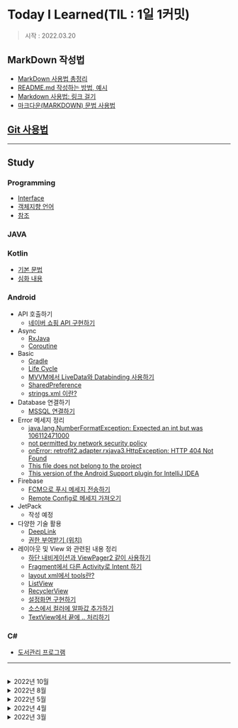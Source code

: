 # Today I Learned(TIL : 1일 1커밋)

> 시작 : 2022.03.20

## MarkDown 작성법
+ [MarkDown 사용법 총정리](https://heropy.blog/2017/09/30/markdown/)
+ [README.md 작성하는 방법, 예시](https://m.blog.naver.com/jooeun0502/221956294941)
+ [Markdown 사용법: 링크 걸기](https://velog.io/@dblee/%EA%B9%83%ED%97%88%EB%B8%8CMarkdown-%EC%82%AC%EC%9A%A9%EB%B2%95-%EB%A7%81%ED%81%AC-%EA%B1%B8%EA%B8%B0)
+ [마크다운(MARKDOWN) 문법 사용법](https://eungbean.github.io/2018/06/11/How-to-use-markdown/)

## [Git 사용법](./git/git.md)

- - -

## **Study**

### **Programming**
* [Interface](./programming/interface.md)
* [객체지향 언어](./programming/object-orientation-language.md)
* [참조](./programming/reference.md)

### **JAVA**

### **Kotlin**
* [기본 문법](./kotlin/kotlin-basic.md)
* [심화 내용](./kotlin/kotlin-study.md)

### **Android**
* API 호출하기
    * [네이버 쇼핑 API 구현하기](./android/api/naver-shopping-api.md)
* Async
    * [RxJava](./android/async/rxjava.md)
    * [Coroutine](./android/async/coroutine.md)
* Basic
    * [Gradle](./android/basic/gradle.md)
    * [Life Cycle](./android/basic/lifecycle.md)
    * [MVVM에서 LiveData와 Databinding 사용하기](./android/basic/MVVM_Livedata.md)
    * [SharedPreference](./android/basic/SharedPreference.md)
    * [strings.xml 이란?](./android/basic/string.xml.md)
* Database 연결하기
    * [MSSQL 연결하기](./android/database/mssql.md)
* Error 메세지 정리
    * [java.lang.NumberFormatException: Expected an int but was 106112471000](./android/error/java.lang.NumberFormatException_Expected%20an%20int%20but%20was%20106112471000.md)
    * [not permitted by network security policy](./android/error/not%20permitted%20by%20network%20security%20policy.md)
    * [onError: retrofit2.adapter.rxjava3.HttpException: HTTP 404 Not Found](./android/error/onError_retrofit2.adapter.rxjava3.HttpException_HTTP%20404%20Not%20Found.md)
    * [This file does not belong to the project](./android/error/This%20file%20does%20not%20belong%20to%20the%20project.md)
    * [This version of the Android Support plugin for IntelliJ IDEA](./android/error/This%20version%20of%20the%20Android%20Support%20plugin%20for%20IntelliJ%20IDEA.md)
* Firebase
    * [FCM으로 푸시 메세지 전송하기](./android/firebase/fcm.md)
    * [Remote Config로 메세지 가져오기](./android/firebase/remoteconfig.md)
* JetPack
    * 작성 예정
* 다양한 기술 활용
    * [DeepLink](./android/tech/deep_link.md)
    * [권한 부여받기 (위치)](./android/tech/permission.md)
* 레이아웃 및 View 와 관련된 내용 정리
    * [하단 내비게이션과 ViewPager2 같이 사용하기](./android/view/bottomnavigation_viewpager2.md)
    * [Fragment에서 다른 Activity로 Intent 하기](./android/view/fragment_to_activity_intent.md)
    * [layout xml에서 tools란?](./android/view/layout_tools.md)
    * [ListView](./android/view/listview.md)
    * [RecyclerView](./android/view/recyclerview.md)
    * [설정화면 구현하기](./android/view/settingview.md)
    * [소스에서 컬러에 알파값 추가하기](./android/view/source_color_alpha.md)
    * [TextView에서 끝에 .. 처리하기](./android/view/textview_ellipsize.md)

### **C#**
* [도서관리 프로그램](./c%23/book-m-p/book-management-program.md)

- - -

<br>

<details>
<summary>2022년 10월</summary>

* 10/13
    * [[TIL-1-3] Firabase Remote config 연결](./android/firebase/remoteconfig.md)
    * TIL Index 정리

</details>

<details>
<summary>2022년 8월</summary>

* 08/26
    * [gradle 활용하기](./android/basic/gradle.md)

</details>

<details>
<summary>2022년 5월</summary>

* 05/20
    * [DeepLink 작성](./android/tech/deep_link.md)

* 05/19
    * [RxJava 추가 작성](./android/async/rxjava.md)

* 05/17
    * [RxJava 추가 작성](./android/async/rxjava.md)
    * [Retrofit 404 Error](./android/error/onError_retrofit2.adapter.rxjava3.HttpException_HTTP%20404%20Not%20Found.md)
    * [int, long format 오류](./android/error/java.lang.NumberFormatException_Expected%20an%20int%20but%20was%20106112471000.md)

</details>

<details>
<summary>2022년 4월</summary>

* 04/20
    * 참조
* 04/19
    * [Android TextView Ellipsize](./android/view/textview_ellipsize.md)
* 04/13
    * TIL 구조 변경
    * [notifyDataChanged() 종류](./android/view/recyclerview.md)
* 04/05
    * typealias VS inline class
    * [android xml : tools란?](./android/view/layout_tools.md)
</details>

<details>
<summary>2022년 3월</summary>

* 03/29
    * Kotlin - Deligation
* 03/28
    * [Source에서 Color에 Alpha값 넣기](./android/view/source_color_alpha.md)

</details>

<br>